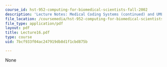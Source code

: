 ```yaml
---
course_id: hst-952-computing-for-biomedical-scientists-fall-2002
description: 'Lecture Notes: Medical Coding Systems (continued) and UMLS.'
file_location: /coursemedia/hst-952-computing-for-biomedical-scientists-fall-2002/7bcf933f04ac247919db8d1f1cbd875b_Lecture16.pdf
file_type: application/pdf
layout: pdf
title: Lecture16.pdf
type: course
uid: 7bcf933f04ac247919db8d1f1cbd875b

---
```

None